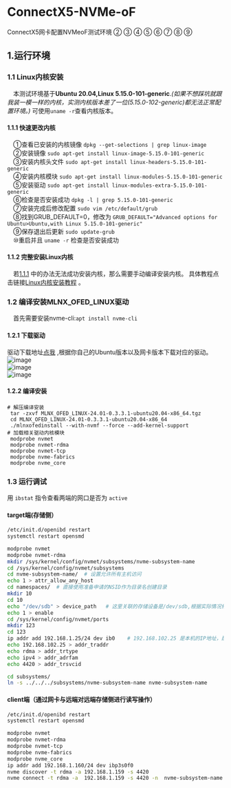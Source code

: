 # ConnectX5-NVMe-oF
ConnectX5网卡配置NVMeoF测试环境
 ② ③ ④ ⑤ ⑥ ⑦ ⑧ ⑨
## 1.运行环境
### 1.1 Linux内核安装
&emsp;本测试环境基于**Ubuntu 20.04,Linux 5.15.0-101-generic**.*(如果不想踩坑就跟我装一模一样的内核，实测内核版本差了一位(5.15.0-102-generic)都无法正常配置环境。)* 可使用`uname -r`查看内核版本。
#### 1.1.1 快速更改内核
&emsp;①查看已安装的内核镜像 `dpkg --get-selections | grep linux-image`  
&emsp;②安装镜像 `sudo apt-get install linux-image-5.15.0-101-generic`    
&emsp;③安装内核头文件 `sudo apt-get install linux-headers-5.15.0-101-generic`    
&emsp;④安装内核模块 `sudo apt-get install linux-modules-5.15.0-101-generic`  
&emsp;⑤安装驱动 `sudo apt-get install linux-modules-extra-5.15.0-101-generic`  
&emsp;⑥检查是否安装成功 `dpkg -l | grep 5.15.0-101-generic`   
&emsp;⑦安装完成后修改配置 `sudo vim /etc/default/grub`  
&emsp;⑧找到GRUB_DEFAULT=0，修改为 `GRUB_DEFAULT="Advanced options for Ubuntu>Ubuntu,with Linux 5.15.0-101-generic"`  
&emsp;⑨保存退出后更新 `sudo update-grub`  
&emsp;⑩重启并且 `uname -r` 检查是否安装成功

#### 1.1.2 完整安装Linux内核
&emsp;若[1.1.1](#1.1.1) 中的办法无法成功安装内核，那么需要手动编译安装内核。
具体教程点击链接[Linux内核安装教程](https://blog.csdn.net/weixin_42581825/article/details/130001118) 。

### 1.2 编译安装MLNX_OFED_LINUX驱动
&emsp;首先需要安装nvme-cli:`apt install nvme-cli`  
#### 1.2.1 下载驱动
驱动下载地址[点我](https://www.mellanox.com/products/infiniband-drivers/linux/mlnx_ofed) ,根据你自己的Ubuntu版本以及网卡版本下载对应的驱动。  
![image](https://github.com/lus-oa/ConnectX5-NVMe-oF/assets/122666739/2614c800-e049-40d3-b094-6230567c256f)  
![image](https://github.com/lus-oa/ConnectX5-NVMe-oF/assets/122666739/efe35b8a-456a-47f7-9a44-e534962ea131)  
![image](https://github.com/lus-oa/ConnectX5-NVMe-oF/assets/122666739/4a3012ee-5d9c-4fa0-b93c-1f43409d2dde)  
#### 1.2.2 编译安装
```shell
# 解压编译安装
 tar -zxvf MLNX_OFED_LINUX-24.01-0.3.3.1-ubuntu20.04-x86_64.tgz   
 cd MLNX_OFED_LINUX-24.01-0.3.3.1-ubuntu20.04-x86_64
 ./mlnxofedinstall --with-nvmf --force --add-kernel-support
# 加载相关驱动内核模块
 modprobe nvmet
 modprobe nvmet-rdma
 modprobe nvmet-tcp
 modprobe nvme-fabrics
 modprobe nvme_core
```

### 1.3 运行调试
用 `ibstat` 指令查看两端的网口是否为 `active` 
#### target端(存储侧）
```bash
/etc/init.d/openibd restart
systemctl restart opensmd

modprobe nvmet
modprobe nvmet-rdma
mkdir /sys/kernel/config/nvmet/subsystems/nvme-subsystem-name
cd /sys/kernel/config/nvmet/subsystems
cd nvme-subsystem-name/  # 设置允许所有主机访问
echo 1 > attr_allow_any_host
cd namespaces/  # 直接使用准备申请的NSID作为目录名创建目录
mkdir 10
cd 10
echo "/dev/sdb" > device_path   # 这里关联的存储设备是/dev/sdb,根据实际情况修改
echo 1 > enable
cd /sys/kernel/config/nvmet/ports
mkdir 123
cd 123
ip addr add 192.168.1.25/24 dev ib0    # 192.168.102.25 是本机的IP地址，配置时根据实际情况修改
echo 192.168.102.25 > addr_traddr
echo rdma > addr_trtype
echo ipv4 > addr_adrfam
echo 4420 > addr_trsvcid   

cd subsystems/
ln -s ../../../subsystems/nvme-subsystem-name nvme-subsystem-name
```

#### client端（通过网卡与远端对远端存储侧进行读写操作）
```bash
/etc/init.d/openibd restart
systemctl restart opensmd

modprobe nvmet
modprobe nvmet-rdma
modprobe nvmet-tcp
modprobe nvme-fabrics
modprobe nvme_core
ip addr add 192.168.1.160/24 dev ibp3s0f0 
nvme discover -t rdma -a 192.168.1.159 -s 4420
nvme connect -t rdma -a  192.168.1.159 -s 4420 -n  nvme-subsystem-name
```


